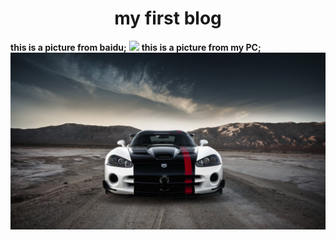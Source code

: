 <h1 align="center">my first blog</h1>
<b>this is a picture from baidu;</b>
<img src="http://d.hiphotos.baidu.com/image/pic/item/d833c895d143ad4b3ae286d88e025aafa50f06de.jpg">
<b>this is a picture from my PC;</b>
<img src="https://github.com/Eilicomper/Eilicomper.github.io/blob/master/car.jpg">
